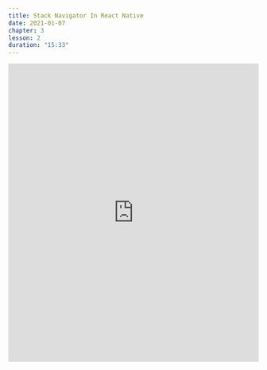 ```yaml
---
title: Stack Navigator In React Native
date: 2021-01-07
chapter: 3
lesson: 2
duration: "15:33"
---
```


<iframe width="100%" height="600" src="https://www.youtube.com/embed/7Co8JkWVins" title="YouTube video player" frameborder="0" allow="accelerometer; autoplay; clipboard-write; encrypted-media; gyroscope; picture-in-picture" allowfullscreen></iframe>